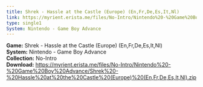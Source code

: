 ```yaml
---
title: Shrek - Hassle at the Castle (Europe) (En,Fr,De,Es,It,Nl)
link: https://myrient.erista.me/files/No-Intro/Nintendo%20-%20Game%20Boy%20Advance/Shrek%20-%20Hassle%20at%20the%20Castle%20(Europe)%20(En,Fr,De,Es,It,Nl).zip
type: single1
System: Nintendo - Game Boy Advance
---
```

<b>Game:</b> Shrek - Hassle at the Castle (Europe) (En,Fr,De,Es,It,Nl)<br>
<b>System:</b> Nintendo - Game Boy Advance<br>
<b>Collection:</b> No-Intro<br>
<b>Download:</b> https://myrient.erista.me/files/No-Intro/Nintendo%20-%20Game%20Boy%20Advance/Shrek%20-%20Hassle%20at%20the%20Castle%20(Europe)%20(En,Fr,De,Es,It,Nl).zip
